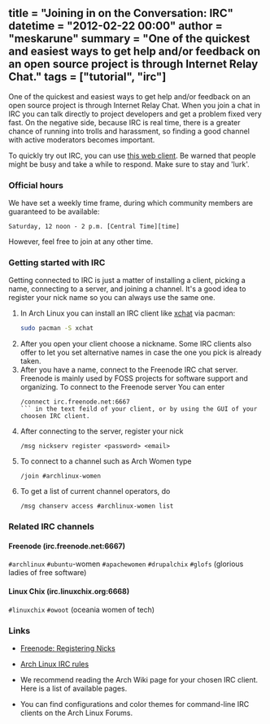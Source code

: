 title = "Joining in on the Conversation: IRC"
datetime = "2012-02-22 00:00"
author = "meskarune"
summary = "One of the quickest and easiest ways to get help and/or feedback on an open source project is through Internet Relay Chat."
tags = ["tutorial", "irc"]
----------

One of the quickest and easiest ways to get help and/or feedback on an
open source project is through Internet Relay Chat. When you join a chat
in IRC you can talk directly to project developers and get a problem
fixed very fast. On the negative side, because IRC is real time, there
is a greater chance of running into trolls and harassment, so finding
a good channel with active moderators becomes important.

To quickly try out IRC, you can use [this web client][web]. Be warned
that people might be busy and take a while to respond. Make sure to stay
and 'lurk'.

### Official hours

We have set a weekly time frame, during which community members are
guaranteed to be available:

    Saturday, 12 noon - 2 p.m. [Central Time][time]

However, feel free to join at any other time.

### Getting started with IRC

Getting connected to IRC is just a matter of installing a client,
picking a name, connecting to a server, and joining a channel. It's
a good idea to register your nick name so you can always use the same
one.

1. In Arch Linux you can install an IRC client like [xchat][] via
   pacman: 
   ```bash
   sudo pacman -S xchat
   ```
2. After you open your client choose a nickname. Some IRC clients also
   offer to let you set alternative names in case the one you pick is
   already taken.
3. After you have a name, connect to the Freenode IRC chat server.
   Freenode is mainly used by FOSS projects for software support and
   organizing. To connect to the Freenode server You can enter
   ```
   /connect irc.freenode.net:6667
   ``` in the text feild of your client, or by using the GUI of your choosen IRC client.
4. After connecting to the server, register your nick 
   ```
   /msg nickserv register <password> <email>
   ```
5. To connect to a channel such as Arch Women type 
   ```
   /join #archlinux-women
   ```
6. To get a list of current channel operators, do 
   ```
   /msg chanserv access #archlinux-women list
   ```

### Related IRC channels

#### Freenode (irc.freenode.net:6667)

`#archlinux` `#ubuntu`-women `#apachewomen` `#drupalchix` `#glofs`
(glorious ladies of free software)

#### Linux Chix (irc.linuxchix.org:6668)

`#linuxchix` `#owoot` (oceania women of tech)

### Links

- [Freenode: Registering Nicks][registering]
- [Arch Linux IRC rules][rules]
- We recommend reading the Arch Wiki page for your chosen IRC client.
  Here is a list of available pages.
- You can find configurations and color themes for command-line IRC
  clients on the Arch Linux Forums.

  [web]: http://webchat.freenode.net/?channels=archlinux-women
  [time]: http://www.timeanddate.com/worldclock/city.html?n=104
  [xchat]: https://wiki.archlinux.org/index.php/Xchat
  [registering]: http://freenode.net/faq.shtml#registering
  [rules]: https://wiki.archlinux.org/index.php/IRC_Channel#.23archlinux_rules
